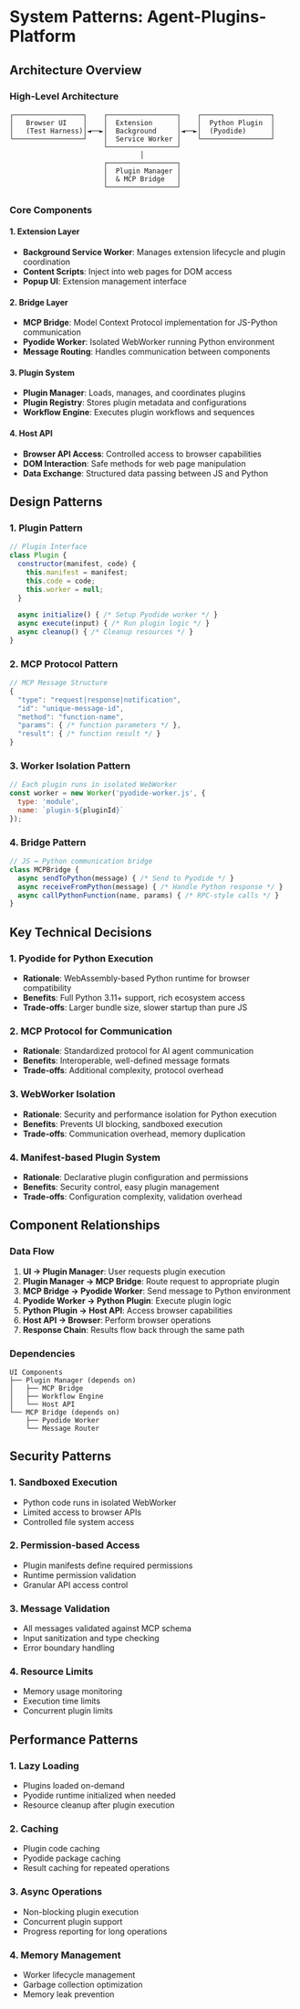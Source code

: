 # System Patterns: Agent-Plugins-Platform

## Architecture Overview

### High-Level Architecture
```
┌─────────────────┐    ┌─────────────────┐    ┌─────────────────┐
│   Browser UI    │    │  Extension      │    │  Python Plugin  │
│   (Test Harness)│◄──►│  Background     │◄──►│  (Pyodide)      │
└─────────────────┘    │  Service Worker │    └─────────────────┘
                       └─────────────────┘
                                │
                       ┌─────────────────┐
                       │  Plugin Manager │
                       │  & MCP Bridge   │
                       └─────────────────┘
```

### Core Components

#### 1. Extension Layer
- **Background Service Worker**: Manages extension lifecycle and plugin coordination
- **Content Scripts**: Inject into web pages for DOM access
- **Popup UI**: Extension management interface

#### 2. Bridge Layer
- **MCP Bridge**: Model Context Protocol implementation for JS-Python communication
- **Pyodide Worker**: Isolated WebWorker running Python environment
- **Message Routing**: Handles communication between components

#### 3. Plugin System
- **Plugin Manager**: Loads, manages, and coordinates plugins
- **Plugin Registry**: Stores plugin metadata and configurations
- **Workflow Engine**: Executes plugin workflows and sequences

#### 4. Host API
- **Browser API Access**: Controlled access to browser capabilities
- **DOM Interaction**: Safe methods for web page manipulation
- **Data Exchange**: Structured data passing between JS and Python

## Design Patterns

### 1. Plugin Pattern
```javascript
// Plugin Interface
class Plugin {
  constructor(manifest, code) {
    this.manifest = manifest;
    this.code = code;
    this.worker = null;
  }
  
  async initialize() { /* Setup Pyodide worker */ }
  async execute(input) { /* Run plugin logic */ }
  async cleanup() { /* Cleanup resources */ }
}
```

### 2. MCP Protocol Pattern
```javascript
// MCP Message Structure
{
  "type": "request|response|notification",
  "id": "unique-message-id",
  "method": "function-name",
  "params": { /* function parameters */ },
  "result": { /* function result */ }
}
```

### 3. Worker Isolation Pattern
```javascript
// Each plugin runs in isolated WebWorker
const worker = new Worker('pyodide-worker.js', {
  type: 'module',
  name: `plugin-${pluginId}`
});
```

### 4. Bridge Pattern
```javascript
// JS ↔ Python communication bridge
class MCPBridge {
  async sendToPython(message) { /* Send to Pyodide */ }
  async receiveFromPython(message) { /* Handle Python response */ }
  async callPythonFunction(name, params) { /* RPC-style calls */ }
}
```

## Key Technical Decisions

### 1. Pyodide for Python Execution
- **Rationale**: WebAssembly-based Python runtime for browser compatibility
- **Benefits**: Full Python 3.11+ support, rich ecosystem access
- **Trade-offs**: Larger bundle size, slower startup than pure JS

### 2. MCP Protocol for Communication
- **Rationale**: Standardized protocol for AI agent communication
- **Benefits**: Interoperable, well-defined message formats
- **Trade-offs**: Additional complexity, protocol overhead

### 3. WebWorker Isolation
- **Rationale**: Security and performance isolation for Python execution
- **Benefits**: Prevents UI blocking, sandboxed execution
- **Trade-offs**: Communication overhead, memory duplication

### 4. Manifest-based Plugin System
- **Rationale**: Declarative plugin configuration and permissions
- **Benefits**: Security control, easy plugin management
- **Trade-offs**: Configuration complexity, validation overhead

## Component Relationships

### Data Flow
1. **UI → Plugin Manager**: User requests plugin execution
2. **Plugin Manager → MCP Bridge**: Route request to appropriate plugin
3. **MCP Bridge → Pyodide Worker**: Send message to Python environment
4. **Pyodide Worker → Python Plugin**: Execute plugin logic
5. **Python Plugin → Host API**: Access browser capabilities
6. **Host API → Browser**: Perform browser operations
7. **Response Chain**: Results flow back through the same path

### Dependencies
```
UI Components
├── Plugin Manager (depends on)
│   ├── MCP Bridge
│   ├── Workflow Engine
│   └── Host API
└── MCP Bridge (depends on)
    ├── Pyodide Worker
    └── Message Router
```

## Security Patterns

### 1. Sandboxed Execution
- Python code runs in isolated WebWorker
- Limited access to browser APIs
- Controlled file system access

### 2. Permission-based Access
- Plugin manifests define required permissions
- Runtime permission validation
- Granular API access control

### 3. Message Validation
- All messages validated against MCP schema
- Input sanitization and type checking
- Error boundary handling

### 4. Resource Limits
- Memory usage monitoring
- Execution time limits
- Concurrent plugin limits

## Performance Patterns

### 1. Lazy Loading
- Plugins loaded on-demand
- Pyodide runtime initialized when needed
- Resource cleanup after plugin execution

### 2. Caching
- Plugin code caching
- Pyodide package caching
- Result caching for repeated operations

### 3. Async Operations
- Non-blocking plugin execution
- Concurrent plugin support
- Progress reporting for long operations

### 4. Memory Management
- Worker lifecycle management
- Garbage collection optimization
- Memory leak prevention 